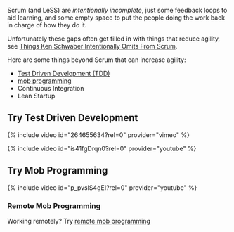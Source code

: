 ---
---
Scrum (and LeSS) are *intentionally incomplete*, just some feedback loops to aid learning, and some empty space to put the people doing the work back in charge of how they do it.

Unfortunately these gaps often get filled in with things that reduce agility, see [Things Ken Schwaber Intentionally Omits From Scrum](/things-ken-schwaber-intentionally-omits-from-scrum).

Here are some things beyond Scrum that can increase agility:
* [Test Driven Development (TDD)](#try-test-driven-development)
* [mob programming](#try-mob-programming)
* Continuous Integration
* Lean Startup

## Try Test Driven Development

{% include video id="264655634?rel=0" provider="vimeo" %}

{% include video id="is41fgDrqn0?rel=0" provider="youtube" %}

## Try Mob Programming

{% include video id="p_pvslS4gEI?rel=0" provider="youtube" %}

### Remote Mob Programming

Working remotely?  Try [remote mob programming](https://www.remotemobprogramming.org)

